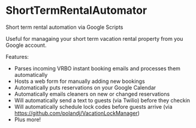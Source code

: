 # ShortTermRentalAutomator
Short term rental automation via Google Scripts

Useful for managaing your short term vacation rental property from you Google account.

Features:
  - Parses incoming VRBO instant booking emails and processes them automatically
  - Hosts a web form for manually adding new bookings
  - Automatically puts reservations on your Google Calendar
  - Automatically emails cleaners on new or changed reservations
  - Will automatically send a text to guests (via Twilio) before they checkin
  - Will automatically schedule lock codes before guests arrive (via https://github.com/polandj/VacationLockManager)
  - Plus more!
